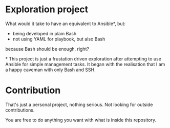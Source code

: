 # Exploration project

What would it take to have an equivalent to Ansible\*, but:

- being developed in plain Bash
- not using YAML for playbook, but also Bash

because Bash should be enough, right?

\* This project is just a frustation driven exploration after attempting to use Ansible for simple management tasks.
It began with the realisation that I am a happy caveman with only Bash and SSH.

# Contribution

That's just a personal project, nothing serious. Not looking for outside contributions.

You are free to do anything you want with what is inside this repository.
